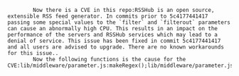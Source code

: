 
            Now there is a CVE in this repo:RSSHub is an open source, extensible RSS feed generator. In commits prior to 5c4177441417 passing some special values to the `filter` and `filterout` parameters can cause an abnormally high CPU. This results in an impact on the performance of the servers and RSSHub services which may lead to a denial of service. This issue has been fixed in commit 5c4177441417 and all users are advised to upgrade. There are no known workarounds for this issue..
            Now the following functions is the cause for the CVE:lib/middleware/parameter.js:makeRegex();lib/middleware/parameter.js:makeRegex();
            